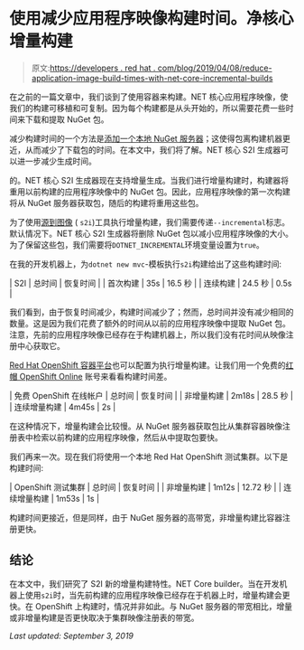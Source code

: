 # 使用减少应用程序映像构建时间。净核心增量构建

> 原文:[https://developers . red hat . com/blog/2019/04/08/reduce-application-image-build-times-with-net-core-incremental-builds](https://developers.redhat.com/blog/2019/04/08/reduce-application-image-build-times-with-net-core-incremental-builds)

在之前的一篇文章中，我们谈到了使用容器来构建。NET 核心应用程序映像，使我们的构建可移植和可复制。因为每个构建都是从头开始的，所以需要花费一些时间来下载和提取 NuGet 包。

减少构建时间的一个方法是[添加一个本地 NuGet 服务器](https://developers.redhat.com/blog/2019/01/08/local-nuget-server-red-hat-openshift-container-platform/)；这使得包离构建机器更近，从而减少了下载包的时间。在本文中，我们将了解。NET 核心 S2I 生成器可以进一步减少生成时间。

的。NET 核心 S2I 生成器现在支持增量生成。当我们进行增量构建时，构建器将重用以前构建的应用程序映像中的 NuGet 包。因此，应用程序映像的第一次构建将从 NuGet 服务器获取包，随后的构建将重用这些包。

为了使用[源到图像](https://github.com/openshift/source-to-image/) ( `s2i`)工具执行增量构建，我们需要传递`--incremental`标志。默认情况下。NET 核心 S2I 生成器将删除 NuGet 包以减小应用程序映像的大小。为了保留这些包，我们需要将`DOTNET_INCREMENTAL`环境变量设置为`true`。

在我的开发机器上，为`dotnet new mvc`-模板执行`s2i`构建给出了这些构建时间:

| S2I | 总时间 | 恢复时间 |
| 首次构建 | 35s | 16.5 秒 |
| 连续构建 | 24.5 秒 | 0.5s |

我们看到，由于恢复时间减少，构建时间减少了；然而，总时间并没有减少相同的数量。这是因为我们花费了额外的时间从以前的应用程序映像中提取 NuGet 包。注意，先前的应用程序映像已经存在于构建机器上，所以我们没有花时间从映像注册中心获取它。

[Red Hat OpenShift 容器平台](https://developers.redhat.com/products/openshift/overview/)也可以配置为执行增量构建。让我们用一个免费的[红帽 OpenShift Online](https://manage.openshift.com/) 账号来看看构建时间差。

| 免费 OpenShift 在线帐户 | 总时间 | 恢复时间 |
| 非增量构建 | 2m18s | 28.5 秒 |
| 连续增量构建 | 4m45s | 2s |

在这种情况下，增量构建会比较慢。从 NuGet 服务器获取包比从集群容器映像注册表中检索以前构建的应用程序映像，然后从中提取包要快。

我们再来一次。现在我们将使用一个本地 Red Hat OpenShift 测试集群。以下是构建时间:

| OpenShift 测试集群 | 总时间 | 恢复时间 |
| 非增量构建 | 1m12s | 12.72 秒 |
| 连续增量构建 | 1m53s | 1s |

构建时间更接近，但是同样，由于 NuGet 服务器的高带宽，非增量构建比容器注册更快。

## 结论

在本文中，我们研究了 S2I 新的增量构建特性。NET Core builder。当在开发机器上使用`s2i`时，当先前构建的应用程序映像已经存在于机器上时，增量构建会更快。在 OpenShift 上构建时，情况并非如此。与 NuGet 服务器的带宽相比，增量或非增量构建是否更快取决于集群映像注册表的带宽。

*Last updated: September 3, 2019*